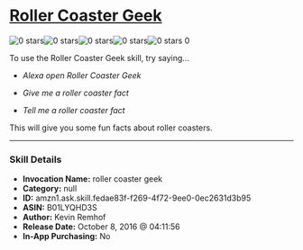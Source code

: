 # [Roller Coaster Geek](http://alexa.amazon.com/#skills/amzn1.ask.skill.fedae83f-f269-4f72-9ee0-0ec2631d3b95)
![0 stars](../../images/ic_star_border_black_18dp_1x.png)![0 stars](../../images/ic_star_border_black_18dp_1x.png)![0 stars](../../images/ic_star_border_black_18dp_1x.png)![0 stars](../../images/ic_star_border_black_18dp_1x.png)![0 stars](../../images/ic_star_border_black_18dp_1x.png) 0

To use the Roller Coaster Geek skill, try saying...

* *Alexa open Roller Coaster Geek*

* *Give me a roller coaster fact*

* *Tell me a roller coaster fact*

This will give you some fun facts about roller coasters.

***

### Skill Details

* **Invocation Name:** roller coaster geek
* **Category:** null
* **ID:** amzn1.ask.skill.fedae83f-f269-4f72-9ee0-0ec2631d3b95
* **ASIN:** B01LYQHD3S
* **Author:** Kevin Remhof
* **Release Date:** October 8, 2016 @ 04:11:56
* **In-App Purchasing:** No
